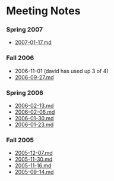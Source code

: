 Meeting Notes
=============

### Spring 2007

-   [2007-01-17.md](2007-01-17.md "wikilink")

### Fall 2006

-   2006-11-01 (david has used up 3 of 4)
-   [2006-09-27.md](2006-09-27.md "wikilink")

### Spring 2006

-   [2006-02-13.md](2006-02-13.md "wikilink")
-   [2006-02-06.md](2006-02-06.md "wikilink")
-   [2006-01-30.md](2006-01-30.md "wikilink")
-   [2006-01-23.md](2006-01-23.md "wikilink")

### Fall 2005

-   [2005-12-07.md](2005-12-07.md "wikilink")
-   [2005-11-30.md](2005-11-30.md "wikilink")
-   [2005-11-16.md](2005-11-16.md "wikilink")
-   [2005-09-14.md](2005-09-14.md "wikilink")


